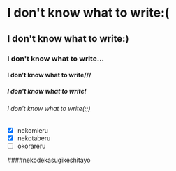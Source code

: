 # I don't know what to write:(
## I don't know what to write:)
### I don't know what to write...
#### I don't know what to write///
##### I don't know what to write!
###### I don't know what to write(;;)
- [x] nekomieru
- [x] nekotaberu
- [ ] okorareru

####nekodekasugikeshitayo
